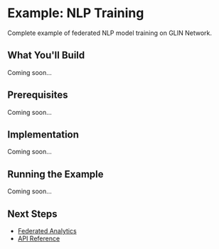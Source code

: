 # Example: NLP Training

Complete example of federated NLP model training on GLIN Network.

## What You'll Build

Coming soon...

## Prerequisites

Coming soon...

## Implementation

Coming soon...

## Running the Example

Coming soon...

## Next Steps

- [Federated Analytics](/federated-learning/examples/federated-analytics)
- [API Reference](/federated-learning/api-reference)
